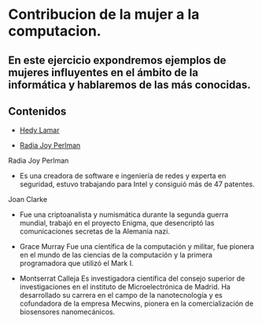 # Contribucion de la mujer a la computacion.

## En este ejercicio expondremos ejemplos de mujeres influyentes en el ámbito de la informática y hablaremos de las más conocidas.

## Contenidos

- [Hedy Lamar](hedylamar.md)

- [Radia Joy Perlman](radiajoy.md)

Radia Joy Perlman
- Es una creadora de software e ingeniería de redes y experta en seguridad, estuvo trabajando para Intel y consiguió más de 47 patentes.


Joan Clarke
- Fue una criptoanalista y numismática durante la segunda guerra mundial, trabajó en el proyecto Enigma, que desencriptó las comunicaciones secretas de la Alemania nazi.


- Grace Murray
Fue una científica de la computación y militar, fue pionera en el mundo de las ciencias de la computación y la primera programadora que utilizó el Mark I.

- Montserrat Calleja
Es investigadora científica del consejo superior de investigaciones en el instituto de Microelectrónica de Madrid. Ha desarrollado su carrera en el campo de la nanotecnología y es cofundadora de la empresa Mecwins, pionera en la comercialización de biosensores nanomecánicos.
